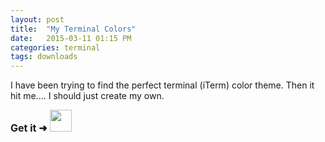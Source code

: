 ```yaml
---
layout: post
title:  "My Terminal Colors"
date:   2015-03-11 01:15 PM
categories: terminal
tags: downloads
---
```


<p>
I have been trying to find the perfect terminal (iTerm) color theme. Then it hit me.... I should just create my own.
</p>

<img src="https://s3.amazonaws.com/f.cl.ly/items/1R3H3v2y2k3b2W3r2B3O/Screen%20Shot%202015-03-11%20at%201.59.45%20PM.png" alt="" border="0">

<br>
<font size="3"><b>Get it ➜</b>
<a href="http://cl.ly/1m3F2L030F0R/download/Toasty.itermcolors" target="_blank" rel="nofollow"><img src="https://s3.amazonaws.com/f.cl.ly/items/1c1n3M1x2Y0J3a0x2u1u/download.png" alt="" border="0" width="35" height="35"></a>
</font>
<br>
